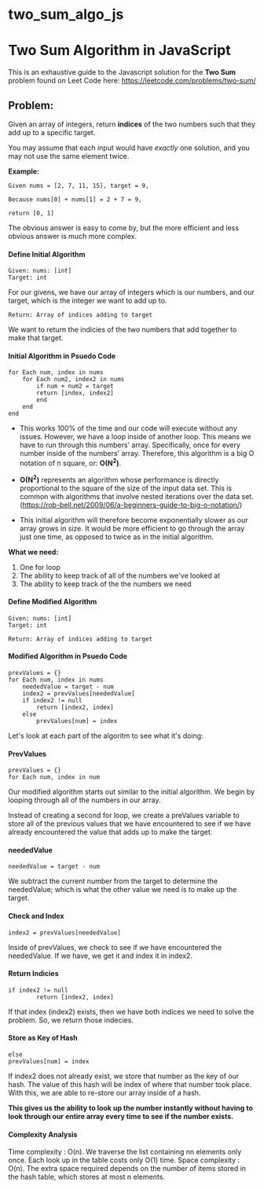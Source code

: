 # two_sum_algo_js
# Two Sum Algorithm in JavaScript
This is an exhaustive guide to the Javascript solution for the **Two Sum** problem found on Leet Code here: https://leetcode.com/problems/two-sum/

## Problem:
Given an array of integers, return **indices** of the two numbers such that they add up to a specific target.

You may assume that each input would have *exactly* one solution, and you may not use the same element twice.

**Example:**
```
Given nums = [2, 7, 11, 15], target = 9,

Because nums[0] + nums[1] = 2 + 7 = 9,

return [0, 1]
```

The obvious answer is easy to come by, but the more efficient and less obvious answer is much more complex.

#### Define Initial Algorithm
```
Given: nums: [int]
Target: int
```
For our givens, we have our array of integers which is our numbers, and our target, which is the integer we want to add up to.

```
Return: Array of indices adding to target
```
We want to return the indicies of the two numbers that add together to make that target.

#### Initial Algorithm in Psuedo Code
```
for Each num, index in nums
    for Each num2, index2 in nums
        if num + num2 = target
        return [index, index2]
        end
    end
end
```
- This works 100% of the time and our code will execute without any issues. However, we have a loop inside of another loop.
This means we have to run through this numbers' array. Specifically, once for every number inside of the numbers' array.
Therefore, this algorithm is a big O notation of n square, or: **O(N<sup>2</sup>)**. 

- **O(N<sup>2</sup>)** represents an algorithm whose performance is directly proportional to the square of the size of the input data set. 
This is common with algorithms that involve nested iterations over the data set. (https://rob-bell.net/2009/06/a-beginners-guide-to-big-o-notation/)

- This initial algorithm will therefore become exponentially slower as our array grows in size. It would be more efficient to go through the array just one time, as opposed to twice as in the initial algorithm. 

**What we need:** 
1. One for loop
2. The ability to keep track of all of the numbers we've looked at
3. The ability to keep track of the the numbers we need

#### Define Modified Algorithm

```
Given: nums: [int]
Target: int
```

```
Return: Array of indices adding to target
```

#### Modified Algorithm in Psuedo Code
```
prevValues = {}
for Each num, index in nums
    neededValue = target - num
    index2 = prevValues[neededValue]
    if index2 != null
        return [index2, index]
    else
        prevValues[num] = index
```

Let's look at each part of the algoritm to see what it's doing:

#### PrevValues
```
prevValues = {}
for Each num, index in num
```
Our modified algorithm starts out similar to the initial algorithm. We begin by looping through all of the numbers in our array.

Instead of creating a second for loop, we create a preValues variable to store all of the previous values that we have encountered to see if we have already encountered the value that adds up to make the target.

#### neededValue
```
neededValue = target - num
```
We subtract the current number from the target to determine the neededValue; which is what the other value we need is to make up the target.

#### Check and Index
```
index2 = prevValues[neededValue]
```
Inside of prevValues, we check to see if we have encountered the neededValue.
If we have, we get it and index it in index2.

#### Return Indicies
```
if index2 != null
        return [index2, index]
```
If that index (index2) exists, then we have both indices we need to solve the problem. So, we return those indecies.

#### Store as Key of Hash
```
else
prevValues[num] = index
```
If index2 does not already exist, we store that number as the key of our hash.
The value of this hash will be index of where that number took place.
With this, we are able to re-store our array inside of a hash. 

**This gives us the ability to look up the number instantly without having to look through our entire array every time to see if the number exists.**

#### Complexity Analysis
Time complexity : O(n). We traverse the list containing nn elements only once. Each look up in the table costs only O(1) time.
Space complexity : O(n). The extra space required depends on the number of items stored in the hash table, which stores at most n elements.
        
